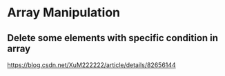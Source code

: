 # Array Manipulation

## Delete some elements with specific condition in array
<https://blog.csdn.net/XuM222222/article/details/82656144>
